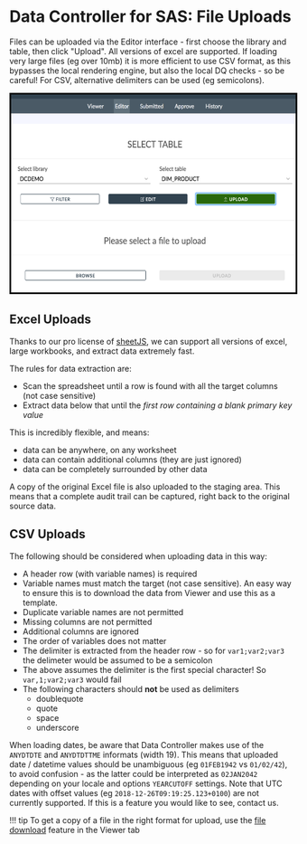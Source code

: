 # Data Controller for SAS: File Uploads

Files can be uploaded via the Editor interface - first choose the library and table, then click "Upload".  All versions of excel are supported.  If loading very large files (eg over 10mb) it is more efficient to use CSV format, as this bypasses the local rendering engine, but also the local DQ checks - so be careful!  For CSV, alternative delimiters can be used (eg semicolons).

<img src="/img/dcu-files1.png" height="350" style="border:3px solid black" >

## Excel Uploads

Thanks to our pro license of [sheetJS](https://sheetjs.com/), we can support all versions of excel, large workbooks, and extract data extremely fast.

The rules for data extraction are:

* Scan the spreadsheet until a row is found with all the target columns (not case sensitive)
* Extract data below that until the *first row containing a blank primary key value*

This is incredibly flexible, and means:

* data can be anywhere, on any worksheet
* data can contain additional columns (they are just ignored)
* data can be completely surrounded by other data

A copy of the original Excel file is also uploaded to the staging area.  This means that a complete audit trail can be captured, right back to the original source data.

## CSV Uploads

The following should be considered when uploading data in this way:

 - A header row (with variable names) is required
 - Variable names must match the target (not case sensitive).  An easy way to ensure this is to download the data from Viewer and use this as a template.
 - Duplicate variable names are not permitted
 - Missing columns are not permitted
 - Additional columns are ignored
 - The order of variables does not matter
 - The delimiter is extracted from the header row - so for `var1;var2;var3` the delimeter would be assumed to be a semicolon
 - The above assumes the delimiter is the first special character! So `var,1;var2;var3` would fail
 - The following characters should **not** be used as delimiters
    - doublequote
    - quote
    - space
    - underscore

When loading dates, be aware that Data Controller makes use of the `ANYDTDTE` and `ANYDTDTTME` informats (width 19).
This means that uploaded date / datetime values should be unambiguous (eg `01FEB1942` vs `01/02/42`), to avoid confusion - as the latter could be interpreted as `02JAN2042` depending on your locale and options `YEARCUTOFF` settings.  Note that UTC dates with offset values (eg `2018-12-26T09:19:25.123+0100`) are not currently supported.  If this is a feature you would like to see, contact us.

!!! tip
    To get a copy of a file in the right format for upload, use the [file download](/dc-userguide/#usage) feature in the Viewer tab


